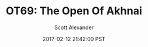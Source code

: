 ---
layout: podcast
title: "OT69: The Open Of Akhnai"
author: Scott Alexander
description: https://slatestarcodex.com/2017/02/12/ot69-the-open-of-akhnai/
date: 2017-02-12 21:42:00 PST
length: 150060
duration: 37
guid: ot69-the-open-of-akhnai
---